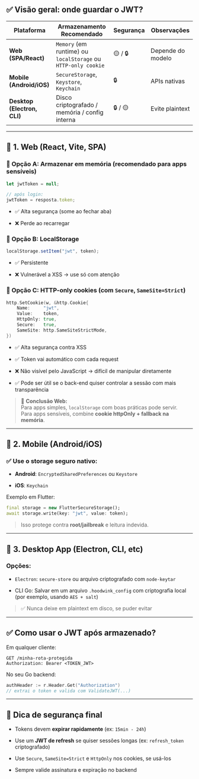 ## ✅ Visão geral: onde guardar o JWT?

| Plataforma | Armazenamento Recomendado | Segurança | Observações |
| --- | --- | --- | --- |
| **Web (SPA/React)** | `Memory` (em runtime) ou `localStorage` ou `HTTP-only cookie` | 🟡 / 🔒 | Depende do modelo |
| **Mobile (Android/iOS)** | `SecureStorage`, `Keystore`, `Keychain` | 🔒 | APIs nativas |
| **Desktop (Electron, CLI)** | Disco criptografado / memória / config interna | 🔒 / 🟡 | Evite plaintext |

---

## 🔹 1. **Web (React, Vite, SPA)**

### 🔸 Opção A: **Armazenar em memória (recomendado para apps sensíveis)**

```ts
let jwtToken = null;

// após login:
jwtToken = resposta.token;
```

-   ✅ Alta segurança (some ao fechar aba)
    
-   ❌ Perde ao recarregar
    

### 🔸 Opção B: **LocalStorage**

```ts
localStorage.setItem("jwt", token);
```

-   ✅ Persistente
    
-   ❌ Vulnerável a XSS → use só com atenção
    

### 🔸 Opção C: **HTTP-only cookies** (com `Secure`, `SameSite=Strict`)

```go
http.SetCookie(w, &http.Cookie{
	Name:     "jwt",
	Value:    token,
	HttpOnly: true,
	Secure:   true,
	SameSite: http.SameSiteStrictMode,
})
```

-   ✅ Alta segurança contra XSS
    
-   ✅ Token vai automático com cada request
    
-   ❌ Não visível pelo JavaScript → difícil de manipular diretamente
    
-   ✅ Pode ser útil se o back-end quiser controlar a sessão com mais transparência
    

> 🧠 **Conclusão Web:**  
> Para apps simples, `localStorage` com boas práticas pode servir.  
> Para apps sensíveis, combine **cookie httpOnly + fallback na memória**.

---

## 🔹 2. **Mobile (Android/iOS)**

### ✅ Use o storage seguro nativo:

-   **Android**: `EncryptedSharedPreferences` ou `Keystore`
    
-   **iOS**: `Keychain`
    

Exemplo em Flutter:

```dart
final storage = new FlutterSecureStorage();
await storage.write(key: "jwt", value: token);
```

> Isso protege contra **root/jailbreak** e leitura indevida.

---

## 🔹 3. **Desktop App (Electron, CLI, etc)**

### Opções:

-   `Electron`: `secure-store` ou arquivo criptografado com `node-keytar`
    
-   CLI Go: Salvar em um arquivo `.hoodwink_config` com criptografia local (por exemplo, usando `AES + salt`)
    

> ✅ Nunca deixe em plaintext em disco, se puder evitar

---

## ✅ Como usar o JWT após armazenado?

Em qualquer cliente:

```http
GET /minha-rota-protegida
Authorization: Bearer <TOKEN_JWT>
```

No seu Go backend:

```go
authHeader := r.Header.Get("Authorization")
// extrai o token e valida com ValidateJWT(...)
```

---

## 🔐 Dica de segurança final

-   Tokens devem **expirar rapidamente** (ex: `15min - 24h`)
    
-   Use um **JWT de refresh** se quiser sessões longas (ex: `refresh_token` criptografado)
    
-   Use `Secure`, `SameSite=Strict` e `HttpOnly` nos cookies, se usá-los
    
-   Sempre valide assinatura e expiração no backend